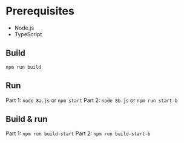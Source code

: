 # Prerequisites

- Node.js
- TypeScript

## Build

`npm run build`

## Run 

Part 1: `node 8a.js` or `npm start`
Part 2: `node 8b.js` or `npm run start-b`

## Build & run

Part 1: `npm run build-start`
Part 2: `npm run build-start-b`